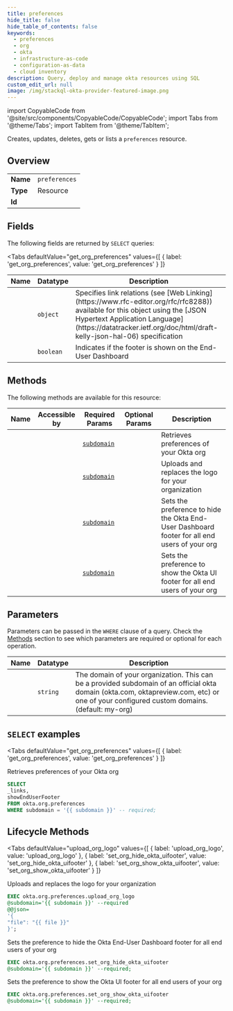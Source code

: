 ```yaml
--- 
title: preferences
hide_title: false
hide_table_of_contents: false
keywords:
  - preferences
  - org
  - okta
  - infrastructure-as-code
  - configuration-as-data
  - cloud inventory
description: Query, deploy and manage okta resources using SQL
custom_edit_url: null
image: /img/stackql-okta-provider-featured-image.png
---
```


import CopyableCode from '@site/src/components/CopyableCode/CopyableCode';
import Tabs from '@theme/Tabs';
import TabItem from '@theme/TabItem';

Creates, updates, deletes, gets or lists a <code>preferences</code> resource.

## Overview
<table><tbody>
<tr><td><b>Name</b></td><td><code>preferences</code></td></tr>
<tr><td><b>Type</b></td><td>Resource</td></tr>
<tr><td><b>Id</b></td><td><CopyableCode code="okta.org.preferences" /></td></tr>
</tbody></table>

## Fields

The following fields are returned by `SELECT` queries:

<Tabs
    defaultValue="get_org_preferences"
    values={[
        { label: 'get_org_preferences', value: 'get_org_preferences' }
    ]}
>
<TabItem value="get_org_preferences">

<table>
<thead>
    <tr>
    <th>Name</th>
    <th>Datatype</th>
    <th>Description</th>
    </tr>
</thead>
<tbody>
<tr>
    <td><CopyableCode code="_links" /></td>
    <td><code>object</code></td>
    <td>Specifies link relations (see [Web Linking](https://www.rfc-editor.org/rfc/rfc8288)) available for this object using the [JSON Hypertext Application Language](https://datatracker.ietf.org/doc/html/draft-kelly-json-hal-06) specification</td>
</tr>
<tr>
    <td><CopyableCode code="showEndUserFooter" /></td>
    <td><code>boolean</code></td>
    <td>Indicates if the footer is shown on the End-User Dashboard</td>
</tr>
</tbody>
</table>
</TabItem>
</Tabs>

## Methods

The following methods are available for this resource:

<table>
<thead>
    <tr>
    <th>Name</th>
    <th>Accessible by</th>
    <th>Required Params</th>
    <th>Optional Params</th>
    <th>Description</th>
    </tr>
</thead>
<tbody>
<tr>
    <td><a href="#get_org_preferences"><CopyableCode code="get_org_preferences" /></a></td>
    <td><CopyableCode code="select" /></td>
    <td><a href="#parameter-subdomain"><code>subdomain</code></a></td>
    <td></td>
    <td>Retrieves preferences of your Okta org</td>
</tr>
<tr>
    <td><a href="#upload_org_logo"><CopyableCode code="upload_org_logo" /></a></td>
    <td><CopyableCode code="exec" /></td>
    <td><a href="#parameter-subdomain"><code>subdomain</code></a></td>
    <td></td>
    <td>Uploads and replaces the logo for your organization</td>
</tr>
<tr>
    <td><a href="#set_org_hide_okta_uifooter"><CopyableCode code="set_org_hide_okta_uifooter" /></a></td>
    <td><CopyableCode code="exec" /></td>
    <td><a href="#parameter-subdomain"><code>subdomain</code></a></td>
    <td></td>
    <td>Sets the preference to hide the Okta End-User Dashboard footer for all end users of your org</td>
</tr>
<tr>
    <td><a href="#set_org_show_okta_uifooter"><CopyableCode code="set_org_show_okta_uifooter" /></a></td>
    <td><CopyableCode code="exec" /></td>
    <td><a href="#parameter-subdomain"><code>subdomain</code></a></td>
    <td></td>
    <td>Sets the preference to show the Okta UI footer for all end users of your org</td>
</tr>
</tbody>
</table>

## Parameters

Parameters can be passed in the `WHERE` clause of a query. Check the [Methods](#methods) section to see which parameters are required or optional for each operation.

<table>
<thead>
    <tr>
    <th>Name</th>
    <th>Datatype</th>
    <th>Description</th>
    </tr>
</thead>
<tbody>
<tr id="parameter-subdomain">
    <td><CopyableCode code="subdomain" /></td>
    <td><code>string</code></td>
    <td>The domain of your organization. This can be a provided subdomain of an official okta domain (okta.com, oktapreview.com, etc) or one of your configured custom domains. (default: my-org)</td>
</tr>
</tbody>
</table>

## `SELECT` examples

<Tabs
    defaultValue="get_org_preferences"
    values={[
        { label: 'get_org_preferences', value: 'get_org_preferences' }
    ]}
>
<TabItem value="get_org_preferences">

Retrieves preferences of your Okta org

```sql
SELECT
_links,
showEndUserFooter
FROM okta.org.preferences
WHERE subdomain = '{{ subdomain }}' -- required;
```
</TabItem>
</Tabs>


## Lifecycle Methods

<Tabs
    defaultValue="upload_org_logo"
    values={[
        { label: 'upload_org_logo', value: 'upload_org_logo' },
        { label: 'set_org_hide_okta_uifooter', value: 'set_org_hide_okta_uifooter' },
        { label: 'set_org_show_okta_uifooter', value: 'set_org_show_okta_uifooter' }
    ]}
>
<TabItem value="upload_org_logo">

Uploads and replaces the logo for your organization

```sql
EXEC okta.org.preferences.upload_org_logo 
@subdomain='{{ subdomain }}' --required 
@@json=
'{
"file": "{{ file }}"
}';
```
</TabItem>
<TabItem value="set_org_hide_okta_uifooter">

Sets the preference to hide the Okta End-User Dashboard footer for all end users of your org

```sql
EXEC okta.org.preferences.set_org_hide_okta_uifooter 
@subdomain='{{ subdomain }}' --required;
```
</TabItem>
<TabItem value="set_org_show_okta_uifooter">

Sets the preference to show the Okta UI footer for all end users of your org

```sql
EXEC okta.org.preferences.set_org_show_okta_uifooter 
@subdomain='{{ subdomain }}' --required;
```
</TabItem>
</Tabs>
